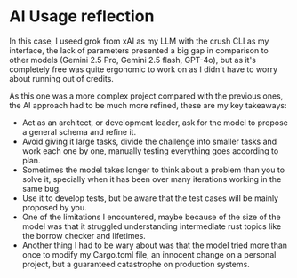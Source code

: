 # AI Usage reflection

In this case, I useed grok from xAI as my LLM with the crush CLI as my interface, the lack of parameters presented a big gap in comparison to other models (Gemini 2.5 Pro, Gemini 2.5 flash, GPT-4o), but as it's completely free was quite ergonomic to work on as I didn't have to worry about running out of credits.

As this one was a more complex project compared with the previous ones, the AI approach had to be much more refined, these are my key takeaways:

* Act as an architect, or development leader, ask for the model to propose a general schema and refine it.
* Avoid giving it large tasks, divide the challenge into smaller tasks and work each one by one, manually testing everything goes according to plan.
* Sometimes the model takes longer to think about a problem than you to solve it, specially when it has been over many iterations working in the same bug.
* Use it to develop tests, but be aware that the test cases will be mainly proposed by you.
* One of the limitations I encountered, maybe because of the size of the model was that it struggled understanding intermediate rust topics like the borrow checker and lifetimes.
* Another thing I had to be wary about was that the model tried more than once to modify my Cargo.toml file, an innocent change on a personal project, but a guaranteed catastrophe on production systems.
